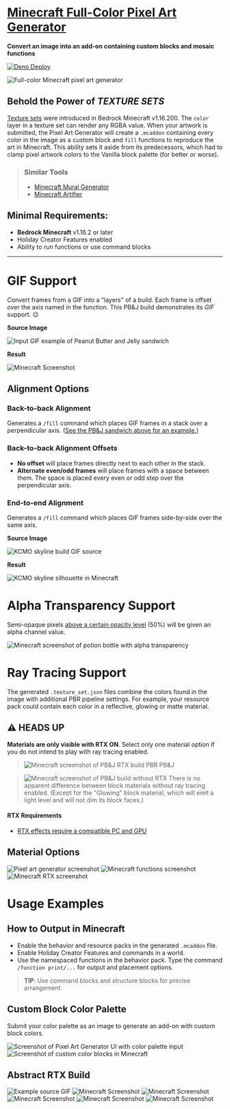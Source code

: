 # [Minecraft Full-Color Pixel Art Generator](https://minecraft-pixel-art.deno.dev/)
__Convert an image into an add-on containing custom blocks and mosaic functions__

[![Deno Deploy](https://github.com/jasonjgardner/minecraft-rtx-rainbow/actions/workflows/deploy.yml/badge.svg?branch=deploy&event=deployment)](https://github.com/jasonjgardner/minecraft-rtx-rainbow/actions/workflows/deploy.yml)

![Full-color Minecraft pixel art generator](https://user-images.githubusercontent.com/1903667/170851289-6afae198-c816-44f6-8e3d-d36bba10d391.png)

## Behold the Power of _TEXTURE SETS_
[Texture sets](https://bedrock.dev/docs/stable/Texture%20Sets) were introduced in Bedrock Minecraft v1.16.200. The `color` layer in a texture set can render any RGBA value. When your artwork is submitted, the Pixel Art Generator will create a `.mcaddon` containing every color in the image as a custom block and `fill` functions to reproduce the art in Minecraft. This ability sets it aside from its predecessors, which had to clamp pixel artwork colors to the Vanilla block palette (for better or worse).

> ### Similar Tools
> - [Minecraft Mural Generator](https://bimbimma.com/minecraftmurals/)
> - [Minecraft Artifier](https://github.com/Explodey54/minecraft-artifier-js)

## Minimal Requirements:
- __Bedrock Minecraft__ v1.16.2 or later
- Holiday Creator Features enabled
- Ability to run functions or use command blocks

---

# GIF Support
Convert frames from a GIF into a "layers" of a build. Each frame is offset over the axis named in the function. This PB&J build demonstrates its _GIF_ support. 😉

__Source Image__

![Input GIF example of Peanut Butter and Jelly sandwich](https://user-images.githubusercontent.com/1903667/171332773-0e0986f1-4892-4bd3-8215-9f4745420d83.gif)

__Result__

![Minecraft Screenshot](https://user-images.githubusercontent.com/1903667/171332574-c0070f0f-3339-4bc6-bbf8-5075338e16a5.png)

## Alignment Options

### Back-to-back Alignment
Generates a `/fill` command which places GIF frames in a stack over a perpendicular axis. ([See the PB&J sandwich above for an example.](#gif-support))

### Back-to-back Alignment Offsets
- __No offset__ will place frames directly next to each other in the stack.
- __Alternate even/odd frames__ will place frames with a space between them. The space is placed every even or odd step over the perpendicular axis.

### End-to-end Alignment
Generates a `/fill` command which places GIF frames side-by-side over the same axis.

__Source Image__

![KCMO skyline build GIF source](https://user-images.githubusercontent.com/1903667/171439534-231ee05e-31a6-4aef-8d97-224d93f11587.gif)

__Result__

![KCMO skyline silhouette in Minecraft](https://user-images.githubusercontent.com/1903667/171439069-ed73398b-a3a8-4bac-b795-9c832f7d7ed7.png)

# Alpha Transparency Support
Semi-opaque pixels [above a certain opacity level](https://github.com/jasonjgardner/minecraft-rtx-rainbow/blob/7afbf9568ee7a0ec4789e2d16eb237008f2ec88e/typings/constants.ts#L67) (50%) will be given an alpha channel value.

![Minecraft screenshot of potion bottle with alpha transparency](https://user-images.githubusercontent.com/1903667/171661945-daa3c8b4-84b6-4121-8a2e-f972ddea5ce5.png)

# Ray Tracing Support

The generated `.texture_set.json` files combine the colors found in the image with additional PBR pipeline settings. For example, your resource pack could contain each color in a reflective, glowing or matte material.

## ⚠️ HEADS UP
**Materials are only visible with RTX ON**. Select only one material option if you do not intend to play with ray tracing enabled.

> ![Minecraft screenshot of PB&J RTX build](https://user-images.githubusercontent.com/1903667/171697834-f438e9ea-a1cf-4623-b5c4-5be9a503e618.png)
> PBR PB&J

> ![Minecraft screenshot of PB&J build without RTX](https://user-images.githubusercontent.com/1903667/171698049-55778801-8f43-48aa-afc5-adb5e93af53d.png)
> There is no apparent difference between block materials without ray tracing enabled. (Except for the "Glowing" block material, which will emit a light level and will not dim its block faces.)

#### RTX Requirements
- [RTX effects require a compatible PC and GPU](https://help.minecraft.net/hc/en-us/articles/4408865164173-Minecraft-with-Ray-Tracing-and-Advanced-Graphics-FAQ)

## Material Options
![Pixel art generator screenshot](https://user-images.githubusercontent.com/1903667/171331434-164a49f7-ea4a-4869-b2c0-a2b017768a86.jpeg)
![Minecraft functions screenshot](https://user-images.githubusercontent.com/1903667/171331729-d174d369-72c1-4ab3-9bff-a19975f35dc2.png)
![Minecraft RTX screenshot](https://user-images.githubusercontent.com/1903667/171331082-3d5faf63-2d1b-41d9-8e02-7607dbe39bf0.png)

# Usage Examples

## How to Output in Minecraft

- Enable the behavior and resource packs in the generated `.mcaddon` file.
- Enable Holiday Creator Features and commands in a world.
- Use the namespaced functions in the behavior pack. Type the command `/function print/...` for output and placement options.

> **TIP**: Use command blocks and structure blocks for precise arrangement.

## Custom Block Color Palette
Submit your color palette as an image to generate an add-on with custom block colors.

![Screenshot of Pixel Art Generator UI with color palette input](https://user-images.githubusercontent.com/1903667/172024839-5f2454d2-00a9-429a-8342-d0049fad2bcf.jpeg)
![Screenshot of custom color blocks in Minecraft](https://user-images.githubusercontent.com/1903667/172024848-22800611-6029-49e9-b176-0187712928e3.jpg)

## Abstract RTX Build

![Example source GIF](https://user-images.githubusercontent.com/1903667/170851426-2d67ca95-c4d9-4a5d-84c0-8675b80ea190.gif)
![Minecraft Screenshot](https://user-images.githubusercontent.com/1903667/170851454-6e00be30-6a75-4379-b20c-7b94d323d9b5.png)
![Minecraft Screenshot](https://user-images.githubusercontent.com/1903667/170851455-8931032e-cb49-4a1b-985b-da75081e7762.png)
![Minecraft Screenshot](https://user-images.githubusercontent.com/1903667/170851456-8c1e5db9-c07e-47c7-b619-df2deda88577.png)
![Minecraft Screenshot](https://user-images.githubusercontent.com/1903667/170851458-aa2ea953-07d1-48f2-ab46-857d19cf0774.png)
![Minecraft Screenshot](https://user-images.githubusercontent.com/1903667/170851459-129510cf-699b-4f25-aa8b-ff10e90414b1.png)
